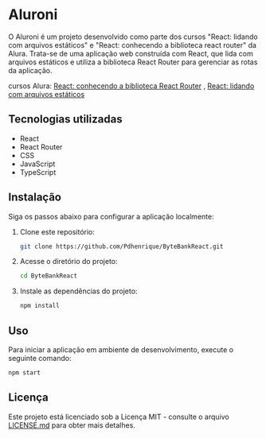 # Aluroni

O Aluroni é um projeto desenvolvido como parte dos cursos "React: lidando com arquivos estáticos" e "React: conhecendo a biblioteca react router" da Alura. Trata-se de uma aplicação web construída com React, que lida com arquivos estáticos e utiliza a biblioteca React Router para gerenciar as rotas da aplicação.

cursos Alura: [React: conhecendo a biblioteca React Router](https://cursos.alura.com.br/course/react-biblioteca-react-router) ,  [React: lidando com arquivos estáticos
](https://cursos.alura.com.br/course/react-arquivos-estaticos)

## Tecnologias utilizadas

- React
- React Router
- CSS
- JavaScript
- TypeScript
  
## Instalação

Siga os passos abaixo para configurar a aplicação localmente:

1. Clone este repositório:

   ```bash
   git clone https://github.com/Pdhenrique/ByteBankReact.git
   ```

2. Acesse o diretório do projeto:

   ```bash
   cd ByteBankReact
   ```

3. Instale as dependências do projeto:

    ```bash
    npm install
    ```

## Uso
Para iniciar a aplicação em ambiente de desenvolvimento, execute o seguinte comando:

  ```bash
  npm start
  ```

## Licença

Este projeto está licenciado sob a Licença MIT - consulte o arquivo [LICENSE.md](LICENSE.md) para obter mais detalhes.

